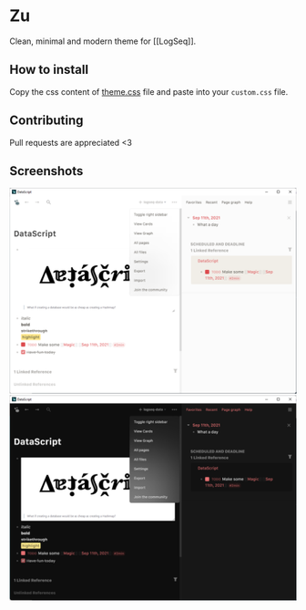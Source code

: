 # Zu

Clean, minimal and modern theme for [[LogSeq]].

## How to install

Copy the css content of [theme.css](https://github.com/gustavofsantos/zu-theme-logseq/blob/main/theme.css) file and paste into your `custom.css` file.

## Contributing

Pull requests are appreciated <3

## Screenshots

![Default light](assets/default-light.PNG)
![Default dark](assets/default-dark.PNG)

